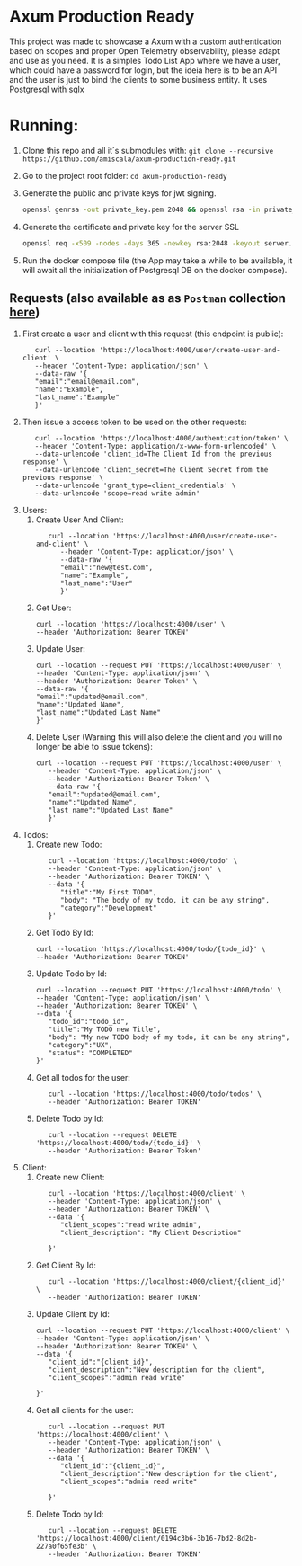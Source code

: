 # Axum Production Ready

This project was made to showcase a Axum with a custom authentication based on scopes and proper Open Telemetry
observability, please adapt
and use as you need.
It is a simples Todo List App where we have a user, which could have a password for login, but the ideia here is to be
an API and the user is just to bind the clients to some business entity.
It uses Postgresql with sqlx

# Running:

1. Clone this repo and all it´s submodules with:
   `git clone --recursive https://github.com/amiscala/axum-production-ready.git`
2. Go to the project root folder:
   `cd axum-production-ready`
3. Generate the public and private keys for jwt signing.

   ```bash
   openssl genrsa -out private_key.pem 2048 && openssl rsa -in private_key.pem -pubout -out public_key.pem
   ```

4. Generate the certificate and private key for the server SSL

   ```bash
   openssl req -x509 -nodes -days 365 -newkey rsa:2048 -keyout server.key -out server.crt
   ```

5. Run the docker compose file (the App may take a while to be available, it will await all the initialization of
   Postgresql DB on the docker compose).

## Requests (also available as as `Postman` collection [here]())

1. First create a user and client with this request (this endpoint is public):
   ```curl
      curl --location 'https://localhost:4000/user/create-user-and-client' \
      --header 'Content-Type: application/json' \
      --data-raw '{
      "email":"email@email.com",
      "name":"Example",
      "last_name":"Example"
      }'
   ```
2. Then issue a access token to be used on the other requests:
   ```curl
      curl --location 'https://localhost:4000/authentication/token' \
      --header 'Content-Type: application/x-www-form-urlencoded' \
      --data-urlencode 'client_id=The Client Id from the previous response' \
      --data-urlencode 'client_secret=The Client Secret from the previous response' \
      --data-urlencode 'grant_type=client_credentials' \
      --data-urlencode 'scope=read write admin'
   ```
3. Users:
    1. Create User And Client:
       ```curl
          curl --location 'https://localhost:4000/user/create-user-and-client' \
             --header 'Content-Type: application/json' \
             --data-raw '{
             "email":"new@test.com",
             "name":"Example",
             "last_name":"User"
             }'
       ``` 
    2. Get User:
       ```curl
       curl --location 'https://localhost:4000/user' \
       --header 'Authorization: Bearer TOKEN'
       ```
    3. Update User:
          ```curl
          curl --location --request PUT 'https://localhost:4000/user' \
       --header 'Content-Type: application/json' \
       --header 'Authorization: Bearer Token' \
       --data-raw '{
       "email":"updated@email.com",
       "name":"Updated Name",
       "last_name":"Updated Last Name"
       }'
       ```
    4. Delete User (Warning this will also delete the client and you will no longer be able to issue tokens):
       ```curl
       curl --location --request PUT 'https://localhost:4000/user' \
          --header 'Content-Type: application/json' \
          --header 'Authorization: Bearer Token' \
          --data-raw '{
          "email":"updated@email.com",
          "name":"Updated Name",
          "last_name":"Updated Last Name"
          }'
          ```
4. Todos:
    1. Create new Todo:
       ```curl
          curl --location 'https://localhost:4000/todo' \
          --header 'Content-Type: application/json' \
          --header 'Authorization: Bearer TOKEN' \
          --data '{
             "title":"My First TODO",
             "body": "The body of my todo, it can be any string",
             "category":"Development"
          }'
       ``` 
    2. Get Todo By Id:
       ```curl
       curl --location 'https://localhost:4000/todo/{todo_id}' \
       --header 'Authorization: Bearer TOKEN'
       ```
    3. Update Todo by Id:
          ```curl
          curl --location --request PUT 'https://localhost:4000/todo' \
          --header 'Content-Type: application/json' \
          --header 'Authorization: Bearer TOKEN' \
          --data '{
             "todo_id":"todo_id",
             "title":"My TODO new Title",
             "body": "My new TODO body of my todo, it can be any string",
             "category":"UX",
             "status": "COMPLETED"
          }'
       ```
    4. Get all todos for the user:
       ```curl
          curl --location 'https://localhost:4000/todo/todos' \
          --header 'Authorization: Bearer TOKEN'
       ```    
    5. Delete Todo by Id:
       ```curl
          curl --location --request DELETE 'https://localhost:4000/todo/{todo_id}' \
          --header 'Authorization: Bearer Token'
       ```                          
5. Client:
    1. Create new Client:
       ```curl
          curl --location 'https://localhost:4000/client' \
          --header 'Content-Type: application/json' \
          --header 'Authorization: Bearer TOKEN' \
          --data '{
             "client_scopes":"read write admin",
             "client_description": "My Client Description"
             
          }'
       ``` 
    2. Get Client By Id:
       ```curl
          curl --location 'https://localhost:4000/client/{client_id}' \
          --header 'Authorization: Bearer TOKEN'
       ```
    3. Update Client by Id:
          ```curl
          curl --location --request PUT 'https://localhost:4000/client' \
          --header 'Content-Type: application/json' \
          --header 'Authorization: Bearer TOKEN' \
          --data '{
             "client_id":"{client_id}",
             "client_description":"New description for the client",
             "client_scopes":"admin read write"
             
          }'
       ```
    4. Get all clients for the user:
       ```curl
          curl --location --request PUT 'https://localhost:4000/client' \
          --header 'Content-Type: application/json' \
          --header 'Authorization: Bearer TOKEN' \
          --data '{
             "client_id":"{client_id}",
             "client_description":"New description for the client",
             "client_scopes":"admin read write"
             
          }'
       ```    
    5. Delete Todo by Id:
       ```curl
          curl --location --request DELETE 'https://localhost:4000/client/0194c3b6-3b16-7bd2-8d2b-227a0f65fe3b' \
          --header 'Authorization: Bearer TOKEN'
       ```                          
            
         
